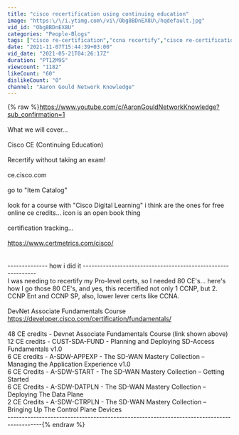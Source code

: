```yaml
---
title: "cisco recertification using continuing education"
image: "https:\/\/i.ytimg.com\/vi\/Obg8BDnEX8U\/hqdefault.jpg"
vid_id: "Obg8BDnEX8U"
categories: "People-Blogs"
tags: ["cisco re-certification","ccna recertify","cisco re-certification policy"]
date: "2021-11-07T15:44:39+03:00"
vid_date: "2021-05-21T04:26:17Z"
duration: "PT12M9S"
viewcount: "1182"
likeCount: "60"
dislikeCount: "0"
channel: "Aaron Gould Network Knowledge"
---
```

{% raw %}<a rel="nofollow" target="blank" href="https://www.youtube.com/c/AaronGouldNetworkKnowledge?sub_confirmation=1">https://www.youtube.com/c/AaronGouldNetworkKnowledge?sub_confirmation=1</a><br /><br />What we will cover...<br /><br />Cisco CE (Continuing Education)<br /><br />Recertify without taking an exam!<br /><br />ce.cisco.com<br /><br />go to &quot;Item Catalog&quot;<br /><br />look for a course with &quot;Cisco Digital Learning&quot; i think are the ones for free online ce credits... icon is an open book thing<br /><br />certification tracking...<br /><br /><a rel="nofollow" target="blank" href="https://www.certmetrics.com/cisco/">https://www.certmetrics.com/cisco/</a><br /><br /><br />-------------- how i did it -------------------------------------------------------------<br />I was needing to recertify my Pro-level certs, so I needed 80 CE's... here's how I go those 80 CE's, and yes, this recertified not only 1 CCNP, but 2.  CCNP Ent and CCNP SP, also, lower lever certs like CCNA.<br /><br />DevNet Associate Fundamentals Course<br /><a rel="nofollow" target="blank" href="https://developer.cisco.com/certification/fundamentals/">https://developer.cisco.com/certification/fundamentals/</a><br /><br />48 CE credits - Devnet Associate Fundamentals Course (link shown above)<br />12 CE credits - CUST-SDA-FUND - Planning and Deploying SD-Access Fundamentals v1.0<br /> 6 CE credits - A-SDW-APPEXP  - The SD-WAN Mastery Collection – Managing the Application Experience v1.0<br /> 6 CE Credits - A-SDW-START   - The SD-WAN Mastery Collection – Getting Started<br /> 6 CE Credits - A-SDW-DATPLN  - The SD-WAN Mastery Collection – Deploying The Data Plane<br /> 2 CE Credits - A-SDW-CTRPLN  - The SD-WAN Mastery Collection – Bringing Up The Control Plane Devices<br />------------------------------------------------------------------------------------------{% endraw %}
